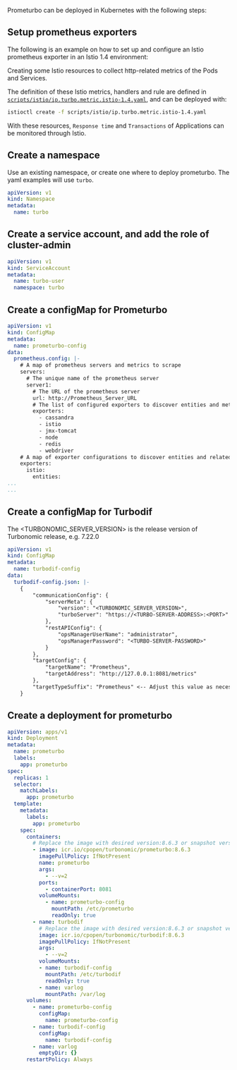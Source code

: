 
Prometurbo can be deployed in Kubernetes with the following steps:

## Setup prometheus exporters

The following is an example on how to set up and configure an Istio prometheus exporter in an Istio 1.4 environment:

Creating some Istio resources to collect  http-related metrics of the Pods and Services. 

The definition of these Istio metrics, handlers and rule are defined in [`scripts/istio/ip.turbo.metric.istio-1.4.yaml`](../scripts/istio/ip.turbo.metric.istio-1.4.yaml), and can be deployed with:

```bash
istioctl create -f scripts/istio/ip.turbo.metric.istio-1.4.yaml
```
 
 With these resources, `Response time` and `Transactions` of Applications can be monitored through Istio.
 

## Create a namespace

Use an existing namespace, or create one where to deploy prometurbo. The yaml examples will use `turbo`.

```yaml
apiVersion: v1
kind: Namespace
metadata:
  name: turbo 
```

## Create a service account, and add the role of cluster-admin
```yaml
apiVersion: v1
kind: ServiceAccount
metadata:
  name: turbo-user
  namespace: turbo
```

## Create a configMap for Prometurbo
```yaml
apiVersion: v1
kind: ConfigMap
metadata:
  name: prometurbo-config
data:
  prometheus.config: |-
    # A map of prometheus servers and metrics to scrape
    servers:
      # The unique name of the prometheus server
      server1:
        # The URL of the prometheus server
        url: http://Prometheus_Server_URL
        # The list of configured exporters to discover entities and metrics
        exporters:
          - cassandra
          - istio
          - jmx-tomcat
          - node
          - redis
          - webdriver
    # A map of exporter configurations to discover entities and related metrics
    exporters:
      istio:
        entities:
...
...
```

## Create a configMap for Turbodif
The <TURBONOMIC_SERVER_VERSION> is the release version of Turbonomic release, e.g. 7.22.0
```yaml
apiVersion: v1
kind: ConfigMap
metadata:
  name: turbodif-config
data:
  turbodif-config.json: |-
    {
        "communicationConfig": {
            "serverMeta": {
                "version": "<TURBONOMIC_SERVER_VERSION>",
                "turboServer": "https://<TURBO-SERVER-ADDRESS>:<PORT>"
            },
            "restAPIConfig": {
                "opsManagerUserName": "administrator",
                "opsManagerPassword": "<TURBO-SERVER-PASSWORD>"
            }
        },
        "targetConfig": {
            "targetName": "Prometheus",
            "targetAddress": "http://127.0.0.1:8081/metrics"
        },
        "targetTypeSuffix": "Prometheus" <-- Adjust this value as necessary to change the DIFProbe type name.
    }
```

## Create a deployment for prometurbo
```yaml
apiVersion: apps/v1
kind: Deployment
metadata:
  name: prometurbo
  labels:
    app: prometurbo
spec:
  replicas: 1
  selector:
    matchLabels:
      app: prometurbo
  template:
    metadata:
      labels:
        app: prometurbo
    spec:
      containers:
        # Replace the image with desired version:8.6.3 or snapshot version:8.7.3-SNAPSHOT from icr.io
        - image: icr.io/cpopen/turbonomic/prometurbo:8.6.3
          imagePullPolicy: IfNotPresent
          name: prometurbo
          args:
            - --v=2
          ports:
            - containerPort: 8081
          volumeMounts:
            - name: prometurbo-config
              mountPath: /etc/prometurbo
              readOnly: true
        - name: turbodif
          # Replace the image with desired version:8.6.3 or snapshot version:8.7.3-SNAPSHOT from icr.io
          image: icr.io/cpopen/turbonomic/turbodif:8.6.3
          imagePullPolicy: IfNotPresent
          args:
            - --v=2
          volumeMounts:
          - name: turbodif-config
            mountPath: /etc/turbodif
            readOnly: true
          - name: varlog
            mountPath: /var/log
      volumes:
        - name: prometurbo-config
          configMap:
            name: prometurbo-config
        - name: turbodif-config
          configMap:
            name: turbodif-config
        - name: varlog
          emptyDir: {}
      restartPolicy: Always

```
